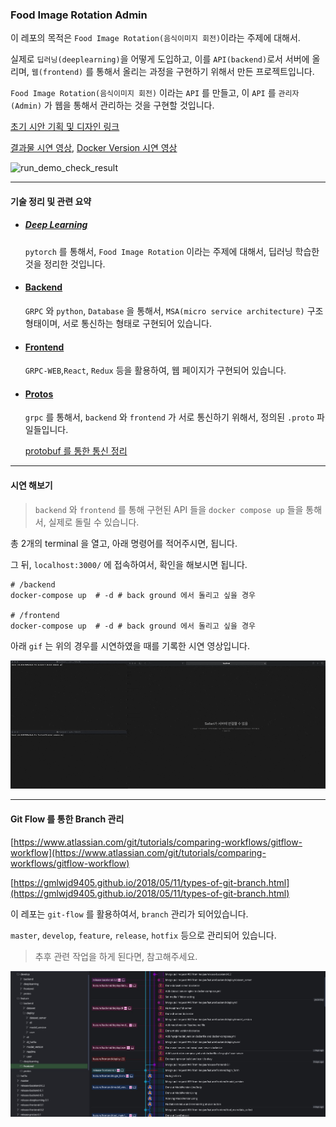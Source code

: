 ### Food Image Rotation Admin

이 레포의 목적은 `Food Image Rotation(음식이미지 회전)`이라는 주제에 대해서. 

실제로 `딥러닝(deeplearning)`을 어떻게 도입하고, 이를 `API(backend)`로서 서버에 올리며, `웹(frontend)` 를 통해서 올리는 과정을 구현하기 위해서 만든 프로젝트입니다.

`Food Image Rotation(음식이미지 회전)` 이라는 `API` 를 만들고, 이 `API` 를 `관리자(Admin)` 가 웹을 통해서 관리하는 것을 구현할 것입니다.

[초기 시안 기획 및 디자인 링크](https://github.com/heojae/FoodImageRotationAdmin/issues/1)

[결과물 시연 영상](https://github.com/heojae/FoodImageRotationAdmin/issues/43), [Docker Version 시연 영상](https://github.com/heojae/FoodImageRotationAdmin/issues/43#issuecomment-791501187)



![run_demo_check_result](./readme_static/run_demo_check_result.gif)





--------------

#### 기술 정리 및 관련 요약

- ##### [Deep Learning](https://github.com/heojae/FoodImageRotationAdmin/tree/master/deeplearning)

  `pytorch` 를 통해서, `Food Image Rotation` 이라는 주제에 대해서, 딥러닝 학습한 것을 정리한 것입니다.

- #### [Backend](https://github.com/heojae/FoodImageRotationAdmin/tree/master/backend)

  `GRPC` 와 `python`, `Database` 을 통해서,  `MSA(micro service architecture)` 구조 형태이며, 서로 통신하는 형태로 구현되어 있습니다. 

- #### [Frontend](https://github.com/heojae/FoodImageRotationAdmin/tree/master/frontend)

  `GRPC-WEB`,`React`, `Redux` 등을 활용하여, 웹 페이지가 구현되어 있습니다. 

- #### [Protos](https://github.com/heojae/FoodImageRotationAdmin/tree/master/protos)

  `grpc` 를 통해서, `backend` 와 `frontend` 가 서로 통신하기 위해서, 정의된 `.proto` 파일들입니다. 

  [protobuf 를 통한 통신 정리](https://github.com/heojae/FoodImageRotationAdmin/issues/13)



-----------

#### 시연 해보기

> `backend` 와 `frontend` 를 통해 구현된 API 들을 `docker compose up` 들을 통해서, 실제로 돌릴 수 있습니다. 

총 2개의 terminal 을 열고, 아래 명령어를 적어주시면, 됩니다. 

그 뒤, `localhost:3000/` 에 접속하여서, 확인을 해보시면 됩니다. 

```shell
# /backend
docker-compose up  # -d # back ground 에서 돌리고 싶을 경우 

# /frontend
docker-compose up  # -d # back ground 에서 돌리고 싶을 경우
```

아래 `gif` 는 위의 경우를 시연하였을 때를 기록한 시연 영상입니다. 

![docker_demo](./readme_static/docker_demo.gif)





------------

#### Git Flow 를 통한 Branch 관리

[https://www.atlassian.com/git/tutorials/comparing-workflows/gitflow-workflow](https://www.atlassian.com/git/tutorials/comparing-workflows/gitflow-workflow)

[https://gmlwjd9405.github.io/2018/05/11/types-of-git-branch.html](https://gmlwjd9405.github.io/2018/05/11/types-of-git-branch.html)

이 레포는 `git-flow` 를 활용하여서, `branch` 관리가 되어있습니다. 

`master`, `develop`, `feature`, `release`, `hotfix` 등으로 관리되어 있습니다. 

> 추후 관련 작업을 하게 된다면, 참고해주세요. 

![gir_flow](./readme_static/git_flow.jpg)















